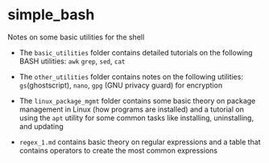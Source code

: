 # simple_bash
Notes on some basic utilities for the shell

* The `basic_utilities` folder contains detailed tutorials on the following BASH utilities:
  `awk` `grep`, `sed`, `cat`
  
* The `other_utilities` folder contains notes on the following utilities: `gs`(ghostscript), `nano`,
  `gpg` (GNU privacy guard) for encryption
  
* The `linux_package_mgmt` folder contains some basic theory on package management in Linux
  (how programs are installed) and a tutorial on using the `apt` utility for some common tasks like
  installing, uninstalling, and updating

* `regex_1.md` contains basic theory on regular expressions and a table that contains operators to
  create the most common expressions

<!-- * The `` folder contains -->
